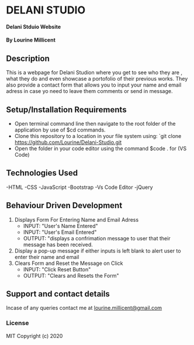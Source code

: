 # DELANI STUDIO
#### Delani Stduio Website
#### By **Lourine Millicent**
## Description
This is a webpage for Delani Studion where you get to see who they are , what they do and even showcase a portofolio of their previous works. They also provide a contact form that allows you to input your name and email adress in case yo need to leave them comments or send in  message. 
## Setup/Installation Requirements
- Open terminal command line then navigate to the root folder of the application by use of $cd commands.
- Clone this repository to a location in your file system using:  `git clone https://github.com/Lourine/Delani-Studio.git
- Open the folder in your code editor using the command $code . for (VS Code)
## Technologies Used
-HTML
-CSS
-JavaScript
-Bootstrap
-Vs Code Editor
-jQuery

## Behaviour Driven Development

1. Displays Form For Entering Name and Email Adress
   - INPUT: "User's Name Entered"
   - INPUT: "User's Email Entered"
   - OUTPUT: "displays a confrimation message to user that their message has been received.
2. Display a pop-up message if either inputs is left blank to alert user to enter their name and email
3. Clears Form and Reset the Message on Click
   - INPUT: "Click Reset Button" 
   - OUTPUT: "Clears and Resets the Form"

## Support and contact details
Incase of any queries contact me at lourine.millicent@gmail.com
### License
MIT Copyright (c) 2020
